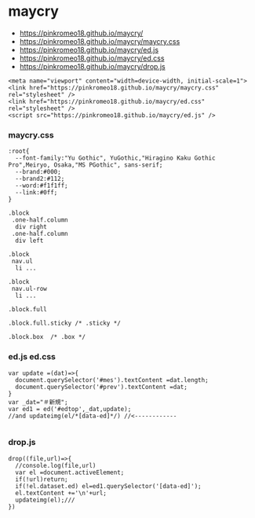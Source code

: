 # maycry

- https://pinkromeo18.github.io/maycry/
- https://pinkromeo18.github.io/maycry/maycry.css
- https://pinkromeo18.github.io/maycry/ed.js
- https://pinkromeo18.github.io/maycry/ed.css
- https://pinkromeo18.github.io/maycry/drop.js 

```
<meta name="viewport" content="width=device-width, initial-scale=1">
<link href="https://pinkromeo18.github.io/maycry/maycry.css" rel="stylesheet" />
<link href="https://pinkromeo18.github.io/maycry/ed.css" rel="stylesheet" />
<script src="https://pinkromeo18.github.io/maycry/ed.js" />
```

### maycry.css
```
:root{
  --font-family:"Yu Gothic", YuGothic,"Hiragino Kaku Gothic Pro",Meiryo, Osaka,"MS PGothic", sans-serif;  
  --brand:#000;
  --brand2:#112;
  --word:#f1f1ff;
  --link:#0ff;
}
```
```
.block
 .one-half.column
  div right
 .one-half.column
  div left
  
.block
 nav.ul
  li ...

.block
 nav.ul-row
  li ...

.block.full

.block.full.sticky /* .sticky */

.block.box  /* .box */

```

### ed.js ed.css
```
var update =(dat)=>{
  document.querySelector('#mes').textContent =dat.length;
  document.querySelector('#prev').textContent =dat;
}
var _dat="＃新規";
var ed1 = ed('#edtop',_dat,update);
//and updateimg(el/*[data-ed]*/) //<------------


```

### drop.js
```
drop((file,url)=>{
  //console.log(file,url)
  var el =document.activeElement;
  if(!url)return;
  if(!el.dataset.ed) el=ed1.querySelector('[data-ed]');
  el.textContent +='\n'+url;
  updateimg(el);///
})
```

